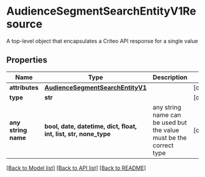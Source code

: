 # AudienceSegmentSearchEntityV1Resource

A top-level object that encapsulates a Criteo API response for a single value

## Properties
Name | Type | Description | Notes
------------ | ------------- | ------------- | -------------
**attributes** | [**AudienceSegmentSearchEntityV1**](AudienceSegmentSearchEntityV1.md) |  | [optional] 
**type** | **str** |  | [optional] 
**any string name** | **bool, date, datetime, dict, float, int, list, str, none_type** | any string name can be used but the value must be the correct type | [optional]

[[Back to Model list]](../README.md#documentation-for-models) [[Back to API list]](../README.md#documentation-for-api-endpoints) [[Back to README]](../README.md)


